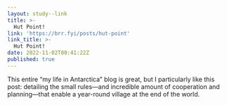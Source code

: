 ```yaml
---
layout: study--link
title: >-
  Hut Point!
link: 'https://brr.fyi/posts/hut-point'
link_title: >-
  Hut Point!
date: 2022-11-02T00:41:22Z
published: true
---
```

This entire “my life in Antarctica” blog is great, but I particularly like this post: detailing the small rules—and incredible amount of cooperation and planning—that enable a year-round village at the end of the world.
